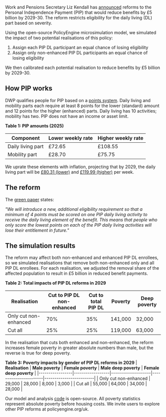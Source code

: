 Work and Pensions Secretary Liz Kendall has [announced](https://www.gov.uk/government/consultations/pathways-to-work-reforming-benefits-and-support-to-get-britain-working-green-paper/pathways-to-work-reforming-benefits-and-support-to-get-britain-working-green-paper#section-1--what-the-reformed-system-will-look-like) reforms to the Personal Independence Payment (PIP) that would reduce benefits by £5 billion by 2029-30. The reform restricts eligibility for the daily living (DL) part based on severity.

Using the open-source PolicyEngine microsimulation model, we simulated the impact of two potential realisations of this policy:

1. Assign each PIP DL participant an equal chance of losing eligibility
2. Assign only non-enhanced PIP DL participants an equal chance of losing eligibility

We then calibrated each potential realisation to reduce benefits by £5 billion by 2029-30.

## How PIP works

DWP qualifies people for PIP based on a [points system](https://www.legislation.gov.uk/uksi/2013/377). Daily living and mobility parts each require at least 8 points for the lower (standard) amount and 12 points for the higher (enhanced) parts. Daily living has 10 activities; mobility has two. PIP does not have an income or asset limit.

**Table 1: PIP amounts (2025)**

| **Component**     | **Lower weekly rate** | **Higher weekly rate** |
| ----------------- | --------------------- | ---------------------- |
| Daily living part | £72.65                | £108.55                |
| Mobility part     | £28.70                | £75.75                 |

We uprate these elements with inflation, projecting that by 2029, the daily living part will be [£80.31 (lower)](https://policyengine.org/uk/policy?reform=1&focus=gov.dwp.pip.daily_living.standard) and [£119.99 (higher)](https://policyengine.org/uk/policy?reform=1&focus=gov.dwp.pip.daily_living.enhanced) per week.

## The reform

The [green paper](https://www.gov.uk/government/consultations/pathways-to-work-reforming-benefits-and-support-to-get-britain-working-green-paper/pathways-to-work-reforming-benefits-and-support-to-get-britain-working-green-paper#section-1--what-the-reformed-system-will-look-like) states:

_"We will introduce a new, additional eligibility requirement so that a minimum of 4 points must be scored on one PIP daily living activity to receive the daily living element of the benefit. This means that people who only score the lowest points on each of the PIP daily living activities will lose their entitlement in future."_

## The simulation results

The reform may affect both non-enhanced and enhanced PIP DL enrollees, so we simulated realisations that remove both non-enhanced only and all PIP DL enrollees. For each realisation, we adjusted the removal share of the affected population to result in £5 billion in reduced benefit payments.

**Table 2: Total impacts of PIP DL reforms in 2029**

| **Realisation**       | **Cut to PIP DL non-enhanced** | **Cut to total PIP DL** | **Poverty** | **Deep poverty** |
| --------------------- | ------------------------------ | ----------------------- | ----------- | ---------------- |
| Only cut non-enhanced | 70%                            | 35%                     | 141,000     | 32,000           |
| Cut all               | 25%                            | 25%                     | 119,000     | 63,000           |

In the realisation that cuts both enhanced and non-enhanced, the reform increases female poverty in greater absolute numbers than male, but the reverse is true for deep poverty.

**Table 3: Poverty impacts by gender of PIP DL reforms in 2029**
| **Realisation** | **Male poverty** | **Female poverty** | **Male deep poverty** | **Female deep poverty** |
|-----------------|------------------|--------------------|-----------------------|-------------------------|
| Only cut non-enhanced | 29,000 | 28,000 | 8,000 | 3,000 |
| Cut all | 55,000 | 64,000 | 34,000 | 28,000 |

Our model and analysis [code](https://gist.github.com/nikhilwoodruff/1d1b89276162a09aa81061d6abd6e21a) is open-source. All poverty statistics represent absolute poverty before housing costs. We invite users to explore other PIP reforms at policyengine.org/uk.
